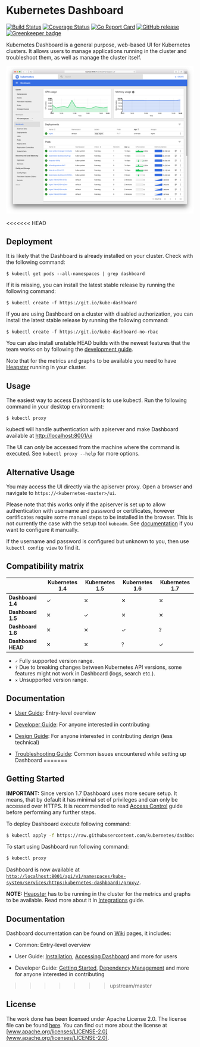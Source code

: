 # Kubernetes Dashboard

[![Build Status](https://travis-ci.org/kubernetes/dashboard.svg?branch=master)](https://travis-ci.org/kubernetes/dashboard)
[![Coverage Status](https://codecov.io/github/kubernetes/dashboard/coverage.svg?branch=master)](https://codecov.io/github/kubernetes/dashboard?branch=master)
[![Go Report Card](https://goreportcard.com/badge/github.com/kubernetes/dashboard)](https://goreportcard.com/report/github.com/kubernetes/dashboard)
[![GitHub release](https://img.shields.io/github/release/kubernetes/dashboard.svg)](https://github.com/kubernetes/dashboard/releases/latest)
[![Greenkeeper badge](https://badges.greenkeeper.io/kubernetes/dashboard.svg)](https://greenkeeper.io/)

Kubernetes Dashboard is a general purpose, web-based UI for Kubernetes clusters. It allows users to manage applications
running in the cluster and troubleshoot them, as well as manage the cluster itself.

![Dashboard UI workloads page](docs/dashboard-ui.png)

<<<<<<< HEAD
## Deployment
It is likely that the Dashboard is already installed on your cluster. Check with the following command:
```shell
$ kubectl get pods --all-namespaces | grep dashboard
```

If it is missing, you can install the latest stable release by running the following command:
```shell
$ kubectl create -f https://git.io/kube-dashboard
```

If you are using Dashboard on a cluster with disabled authorization, you can install the latest stable release by running the following command:
```shell
$ kubectl create -f https://git.io/kube-dashboard-no-rbac
```

You can also install unstable HEAD builds with the newest features that the team works on by
following the [development guide](docs/devel/head-releases.md).

Note that for the metrics and graphs to be available you need to
have [Heapster](https://github.com/kubernetes/heapster/) running in your cluster.

## Usage
The easiest way to access Dashboard is to use kubectl. Run the following command in your desktop environment:
```shell
$ kubectl proxy
```
kubectl will handle authentication with apiserver and make Dashboard available at [http://localhost:8001/ui](http://localhost:8001/ui)

The UI can _only_ be accessed from the machine where the command is executed. See `kubectl proxy --help` for more options.

## Alternative Usage
You may access the UI directly via the apiserver proxy. Open a browser and navigate to `https://<kubernetes-master>/ui`.

Please note that this works only if the apiserver is set up to allow authentication with username and password or certificates, however certificates require some manual steps to be installed in the browser. This is not currently the case with the setup tool `kubeadm`. See [documentation](http://kubernetes.io/docs/admin/authentication/) if you want to configure it manually.

If the username and password is configured but unknown to you, then use `kubectl config view` to find it.

## Compatibility matrix

|                     | Kubernetes 1.4 | Kubernetes 1.5 | Kubernetes 1.6 | Kubernetes 1.7 |
|---------------------|----------------|----------------|----------------|----------------|
| **Dashboard 1.4**   | ✓              | ✕              | ✕              | ✕              |
| **Dashboard 1.5**   | ✕              | ✓              | ✕              | ✕              |
| **Dashboard 1.6**   | ✕              | ✕              | ✓              | ?              |
| **Dashboard HEAD**  | ✕              | ✕              | ?              | ✓              |

- `✓` Fully supported version range.
- `?` Due to breaking changes between Kubernetes API versions, some features might not work in Dashboard (logs, search etc.).
- `✕` Unsupported version range.

## Documentation

* [User Guide](http://kubernetes.io/docs/user-guide/ui/): Entry-level overview

* [Developer Guide](docs/devel/README.md): For anyone interested in contributing

* [Design Guide](docs/design/README.md): For anyone interested in contributing _design_ (less technical)

* [Troubleshooting Guide](docs/user-guide/troubleshooting.md): Common issues encountered while setting up Dashboard
=======
## Getting Started

**IMPORTANT:** Since version 1.7 Dashboard uses more secure setup. It means, that by default it has minimal set of
privileges and can only be accessed over HTTPS. It is recommended to read [Access Control](
https://github.com/kubernetes/dashboard/wiki/Access-control) guide before performing any further steps.

To deploy Dashboard execute following command:

```sh
$ kubectl apply -f https://raw.githubusercontent.com/kubernetes/dashboard/master/src/deploy/recommended/kubernetes-dashboard.yaml
```

To start using Dashboard run following command:

```sh
$ kubectl proxy
```

Dashboard is now available at 
[`http://localhost:8001/api/v1/namespaces/kube-system/services/https:kubernetes-dashboard:/proxy/`](
http://localhost:8001/api/v1/namespaces/kube-system/services/https:kubernetes-dashboard:/proxy/).

**NOTE:** [Heapster](https://github.com/kubernetes/heapster/) has to be running in the cluster for the metrics
and graphs to be available. Read more about it in [Integrations](
https://github.com/kubernetes/dashboard/wiki/Integrations) guide.

## Documentation

Dashboard documentation can be found on [Wiki](https://github.com/kubernetes/dashboard/wiki) pages, it includes:

* Common: Entry-level overview

* User Guide: [Installation](https://github.com/kubernetes/dashboard/wiki/Installation), [Accessing Dashboard](
https://github.com/kubernetes/dashboard/wiki/Accessing-dashboard) and more for users

* Developer Guide: [Getting Started](https://github.com/kubernetes/dashboard/wiki/Getting-started), [Dependency
Management](https://github.com/kubernetes/dashboard/wiki/Dependency-management) and more for anyone interested in
contributing
>>>>>>> upstream/master

## License

The work done has been licensed under Apache License 2.0. The license file can be found [here](LICENSE). You can find
out more about the license at [www.apache.org/licenses/LICENSE-2.0](www.apache.org/licenses/LICENSE-2.0).
